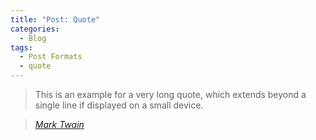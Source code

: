 ```yaml
---
title: "Post: Quote"
categories:
  - Blog
tags:
  - Post Formats
  - quote
---
```


> This is an example for a very long quote, which extends beyond a single line if displayed on a small device.
  
> <cite><a href="http://www.brainyquote.com/quotes/quotes/m/marktwain163473.html">Mark Twain</a></cite>
